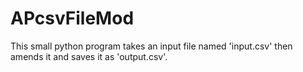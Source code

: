 # APcsvFileMod

This small python program takes an input file named 'input.csv' then amends it and saves it as 'output.csv'. 
